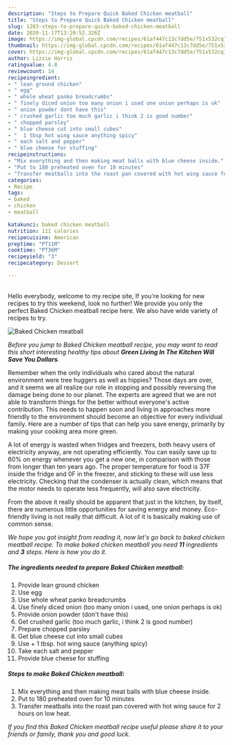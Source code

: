 ```yaml
---
description: "Steps to Prepare Quick Baked Chicken meatball"
title: "Steps to Prepare Quick Baked Chicken meatball"
slug: 1203-steps-to-prepare-quick-baked-chicken-meatball
date: 2020-11-17T13:20:52.326Z
image: https://img-global.cpcdn.com/recipes/61af447c13c7dd5e/751x532cq70/baked-chicken-meatball-recipe-main-photo.jpg
thumbnail: https://img-global.cpcdn.com/recipes/61af447c13c7dd5e/751x532cq70/baked-chicken-meatball-recipe-main-photo.jpg
cover: https://img-global.cpcdn.com/recipes/61af447c13c7dd5e/751x532cq70/baked-chicken-meatball-recipe-main-photo.jpg
author: Lizzie Harris
ratingvalue: 4.8
reviewcount: 14
recipeingredient:
- " lean ground chicken"
- " egg"
- " whole wheat panko breadcrumbs"
- " finely diced onion too many onion i used one onion perhaps is ok"
- " onion powder dont have this"
- " crushed garlic too much garlic i think 2 is good number"
- " chopped parsley"
- " blue cheese cut into small cubes"
- "  1 tbsp hot wing sauce anything spicy"
- " each salt and pepper"
- " blue cheese for stuffing"
recipeinstructions:
- "Mix everything and then making meat balls with blue cheese inside."
- "Put to 180 preheated oven for 10 minutes"
- "Transfer meatballs into the roast pan covered with hot wing sauce for 2 hours on low heat."
categories:
- Recipe
tags:
- baked
- chicken
- meatball

katakunci: baked chicken meatball 
nutrition: 111 calories
recipecuisine: American
preptime: "PT11M"
cooktime: "PT36M"
recipeyield: "3"
recipecategory: Dessert

---
```

<br>
Hello everybody, welcome to my recipe site, If you're looking for new recipes to try this weekend, look no further! We provide you only the perfect Baked Chicken meatball recipe here. We also have wide variety of recipes to try.
<br>


![Baked Chicken meatball](https://img-global.cpcdn.com/recipes/61af447c13c7dd5e/751x532cq70/baked-chicken-meatball-recipe-main-photo.jpg)

<i>Before you jump to Baked Chicken meatball recipe, you may want to read this short interesting healthy tips about 
<strong>Green Living In The Kitchen Will Save You Dollars</strong>.</i>
</br>

Remember when the only individuals who cared about the natural environment were tree huggers as well as hippies? Those days are over, and it seems we all realize our role in stopping and possibly reversing the damage being done to our planet. The experts are agreed that we are not able to transform things for the better without everyone's active contribution. This needs to happen soon and living in approaches more friendly to the environment should become an objective for every individual family. Here are a number of tips that can help you save energy, primarily by making your cooking area more green.

A lot of energy is wasted when fridges and freezers, both heavy users of electricity anyway, are not operating efficiently. You can easily save up to 60% on energy whenever you get a new one, in comparison with those from longer than ten years ago. The proper temperature for food is 37F inside the fridge and 0F in the freezer, and sticking to these will use less electricity. Checking that the condenser is actually clean, which means that the motor needs to operate less frequently, will also save electricity.

From the above it really should be apparent that just in the kitchen, by itself, there are numerous little opportunities for saving energy and money. Eco-friendly living is not really that difficult. A lot of it is basically making use of common sense.


<i>We hope you got insight from reading it, now let's go back to baked chicken meatball recipe. To make baked chicken meatball you need <strong>11</strong> ingredients and <strong>3</strong> steps. Here is how you do it.
</i>

##### The ingredients needed to prepare Baked Chicken meatball:

1. Provide  lean ground chicken
1. Use  egg
1. Use  whole wheat panko breadcrumbs
1. Use  finely diced onion (too many onion i used, one onion perhaps is ok)
1. Provide  onion powder (don&#39;t have this)
1. Get  crushed garlic (too much garlic, i think 2 is good number)
1. Prepare  chopped parsley
1. Get  blue cheese cut into small cubes
1. Use  + 1 tbsp. hot wing sauce (anything spicy)
1. Take  each salt and pepper
1. Provide  blue cheese for stuffing


##### Steps to make Baked Chicken meatball:

1. Mix everything and then making meat balls with blue cheese inside.
1. Put to 180 preheated oven for 10 minutes
1. Transfer meatballs into the roast pan covered with hot wing sauce for 2 hours on low heat.


<i>If you find this Baked Chicken meatball recipe useful please share it to your friends or family, thank you and good luck.</i>
